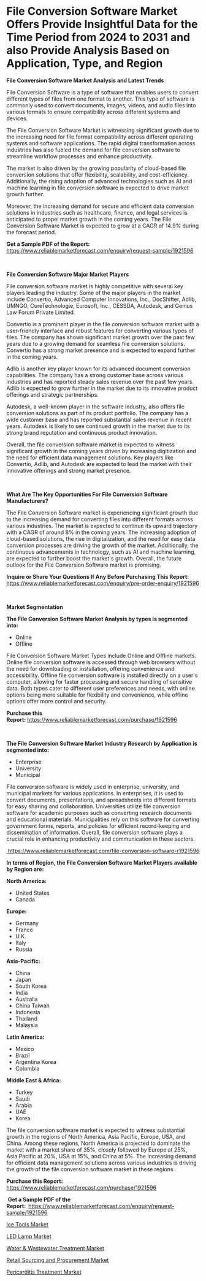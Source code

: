<p><h1>File Conversion Software Market Offers Provide Insightful Data for the Time Period from 2024 to 2031 and also Provide Analysis Based on Application, Type, and Region</h1></p><p><strong>File Conversion Software Market Analysis and Latest Trends</strong></p>
<p><p>File Conversion Software is a type of software that enables users to convert different types of files from one format to another. This type of software is commonly used to convert documents, images, videos, and audio files into various formats to ensure compatibility across different systems and devices.</p><p>The File Conversion Software Market is witnessing significant growth due to the increasing need for file format compatibility across different operating systems and software applications. The rapid digital transformation across industries has also fueled the demand for file conversion software to streamline workflow processes and enhance productivity.</p><p>The market is also driven by the growing popularity of cloud-based file conversion solutions that offer flexibility, scalability, and cost-efficiency. Additionally, the rising adoption of advanced technologies such as AI and machine learning in file conversion software is expected to drive market growth further.</p><p>Moreover, the increasing demand for secure and efficient data conversion solutions in industries such as healthcare, finance, and legal services is anticipated to propel market growth in the coming years. The File Conversion Software Market is expected to grow at a CAGR of 14.9% during the forecast period.</p></p>
<p><strong>Get a Sample PDF of the Report:&nbsp;</strong> <a href="https://www.reliablemarketforecast.com/enquiry/request-sample/1921596">https://www.reliablemarketforecast.com/enquiry/request-sample/1921596</a></p>
<p>&nbsp;</p>
<p><strong>File Conversion Software Major Market Players</strong></p>
<p><p>File conversion software market is highly competitive with several key players leading the industry. Some of the major players in the market include Convertio, Advanced Computer Innovations, Inc., DocShifter, Adlib, UMNGO, CoreTechnologie, Eurosoft, Inc., CESSDA, Autodesk, and Genius Law Forum Private Limited.</p><p>Convertio is a prominent player in the file conversion software market with a user-friendly interface and robust features for converting various types of files. The company has shown significant market growth over the past few years due to a growing demand for seamless file conversion solutions. Convertio has a strong market presence and is expected to expand further in the coming years.</p><p>Adlib is another key player known for its advanced document conversion capabilities. The company has a strong customer base across various industries and has reported steady sales revenue over the past few years. Adlib is expected to grow further in the market due to its innovative product offerings and strategic partnerships.</p><p>Autodesk, a well-known player in the software industry, also offers file conversion solutions as part of its product portfolio. The company has a wide customer base and has reported substantial sales revenue in recent years. Autodesk is likely to see continued growth in the market due to its strong brand reputation and continuous product innovation.</p><p>Overall, the file conversion software market is expected to witness significant growth in the coming years driven by increasing digitization and the need for efficient data management solutions. Key players like Convertio, Adlib, and Autodesk are expected to lead the market with their innovative offerings and strong market presence.</p></p>
<p>&nbsp;</p>
<p><strong>What Are The Key Opportunities For File Conversion Software Manufacturers?</strong></p>
<p><p>The File Conversion Software market is experiencing significant growth due to the increasing demand for converting files into different formats across various industries. The market is expected to continue its upward trajectory with a CAGR of around 8% in the coming years. The increasing adoption of cloud-based solutions, the rise in digitalization, and the need for easy data conversion processes are driving the growth of the market. Additionally, the continuous advancements in technology, such as AI and machine learning, are expected to further boost the market's growth. Overall, the future outlook for the File Conversion Software market is promising.</p></p>
<p><strong>Inquire or Share Your Questions If Any Before Purchasing This Report:</strong> <a href="https://www.reliablemarketforecast.com/enquiry/pre-order-enquiry/1921596">https://www.reliablemarketforecast.com/enquiry/pre-order-enquiry/1921596</a></p>
<p>&nbsp;</p>
<p><strong>Market Segmentation</strong></p>
<p><strong>The File Conversion Software Market Analysis by types is segmented into:</strong></p>
<p><ul><li>Online</li><li>Offline</li></ul></p>
<p><p>File Conversion Software Market Types include Online and Offline markets. Online file conversion software is accessed through web browsers without the need for downloading or installation, offering convenience and accessibility. Offline file conversion software is installed directly on a user's computer, allowing for faster processing and secure handling of sensitive data. Both types cater to different user preferences and needs, with online options being more suitable for flexibility and convenience, while offline options offer more control and security.</p></p>
<p><strong>Purchase this Report:&nbsp;</strong><a href="https://www.reliablemarketforecast.com/purchase/1921596">https://www.reliablemarketforecast.com/purchase/1921596</a></p>
<p>&nbsp;</p>
<p><strong>The File Conversion Software Market Industry Research by Application is segmented into:</strong></p>
<p><ul><li>Enterprise</li><li>University</li><li>Municipal</li></ul></p>
<p><p>File conversion software is widely used in enterprise, university, and municipal markets for various applications. In enterprises, it is used to convert documents, presentations, and spreadsheets into different formats for easy sharing and collaboration. Universities utilize file conversion software for academic purposes such as converting research documents and educational materials. Municipalities rely on this software for converting government forms, reports, and policies for efficient record-keeping and dissemination of information. Overall, file conversion software plays a crucial role in enhancing productivity and communication in these sectors.</p></p>
<p><a href="https://www.reliablemarketforecast.com/file-conversion-software-r1921596">&nbsp;https://www.reliablemarketforecast.com/file-conversion-software-r1921596</a></p>
<p><strong>In terms of Region, the File Conversion Software Market Players available by Region are:</strong></p>
<p>
    <p> <strong> North America: </strong>
        <ul>
            <li>United States</li>
            <li>Canada</li>
        </ul>
        </p> 
    <p> <strong> Europe: </strong>
        <ul>
            <li>Germany</li>
            <li>France</li>
            <li>U.K.</li>
            <li>Italy</li>
            <li>Russia</li>
        </ul>
        </p> 
    <p> <strong> Asia-Pacific: </strong>
        <ul>
            <li>China</li>
            <li>Japan</li>
            <li>South Korea</li>
            <li>India</li>
            <li>Australia</li>
            <li>China Taiwan</li>
            <li>Indonesia</li>
            <li>Thailand</li>
            <li>Malaysia</li>
        </ul>
        </p> 
    <p> <strong> Latin America: </strong>
        <ul>
            <li>Mexico</li>
            <li>Brazil</li>
            <li>Argentina Korea</li>
            <li>Colombia</li>
        </ul>
        </p> 
    <p> <strong> Middle East & Africa: </strong>
        <ul>
            <li>Turkey</li>
            <li>Saudi</li>
            <li>Arabia</li>
            <li>UAE</li>
            <li>Korea</li>
        </ul>
    </p>
    </p>
<p><p>The file conversion software market is expected to witness substantial growth in the regions of North America, Asia Pacific, Europe, USA, and China. Among these regions, North America is projected to dominate the market with a market share of 35%, closely followed by Europe at 25%, Asia Pacific at 20%, USA at 15%, and China at 5%. The increasing demand for efficient data management solutions across various industries is driving the growth of the file conversion software market in these regions.</p></p>
<p><strong>Purchase this Report: </strong><a href="https://www.reliablemarketforecast.com/purchase/1921596">https://www.reliablemarketforecast.com/purchase/1921596</a></p>
<p>&nbsp;<strong>Get a Sample PDF of the Report:&nbsp;&nbsp;</strong><a href="https://www.reliablemarketforecast.com/enquiry/request-sample/1921596">https://www.reliablemarketforecast.com/enquiry/request-sample/1921596</a></p>
<p><strong></strong></p>
<p><p><a href="https://medium.com/@rosslarkin2012/an-in-depth-analysis-of-the-global-ice-tools-market-scope-and-its-rapid-growing-4-9-dc5226d20db4">Ice Tools Market</a></p><p><a href="https://medium.com/@jewelmohr42/global-led-lamp-market-size-share-analysis-by-product-type-by-application-by-region-6a7eee4f0c59">LED Lamp Market</a></p><p><a href="https://github.com/sydneyHley85/Market-Research-Report-List-1/blob/main/water-wastewater-treatment-market.md">Water & Wastewater Treatment Market</a></p><p><a href="https://github.com/JordyBecker/Market-Research-Report-List-1/blob/main/retail-sourcing-and-procurement-market.md">Retail Sourcing and Procurement Market</a></p><p><a href="https://www.linkedin.com/pulse/market-forecast-global-pericarditis-treatment-trends-impact-analysis-9ylgc?trackingId=Cd76uO5q0HVxClYaHqmDeA%3D%3D">Pericarditis Treatment Market</a></p></p>